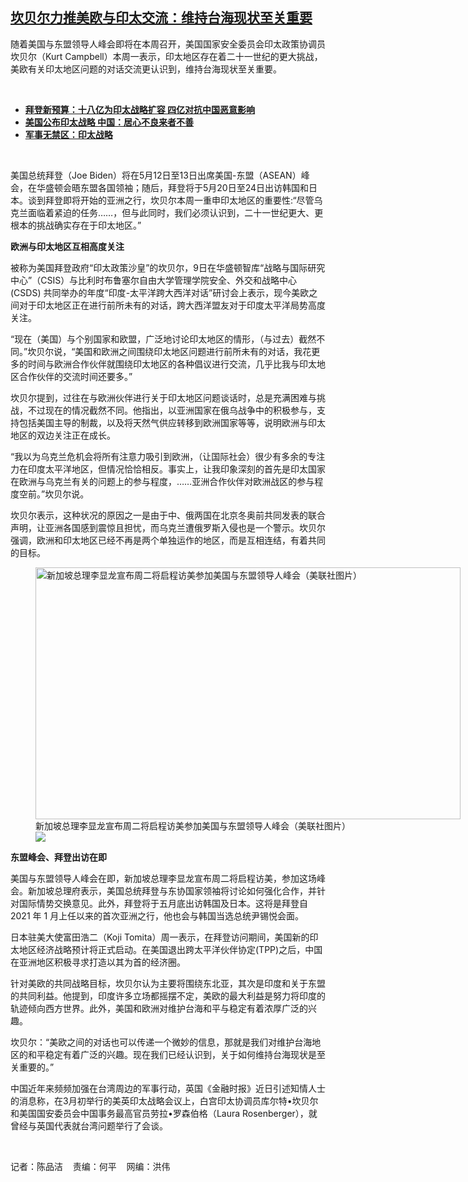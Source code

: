 <!--1652127900000-->
[坎贝尔力推美欧与印太交流：维持台海现状至关重要](https://www.rfa.org/mandarin/yataibaodao/junshiwaijiao/cm-05092022100733.html)
------

<p>随着美国与东盟领导人峰会即将在本周召开，美国国家安全委员会印太政策协调员坎贝尔（<span>Kurt Campbell</span><span>）本周一表示，印太地区存在着二十一</span><span></span><span>世纪的更大挑战，美欧有关印太地区问题的对话交流更认识到，维持台海现状至关重要。</span></p><p><br/></p><ul><li><a href="https://www.rfa.org/mandarin/Xinwen/10-03292022155437.html"><strong>拜登新预算：十八亿为印太战略扩容 四亿对抗中国恶意影响</strong></a></li><li><strong><a href="https://www.rfa.org/mandarin/Xinwen/6-02142022142458.html">美国公布印太战略 中国：居心不良来者不善</a></strong></li><li><strong><a href="https://www.rfa.org/mandarin/zhuanlan/junshiwujinqu/mil-02172022124301.html">军事无禁区：印太战略</a></strong></li></ul><p><br/></p><p>美国总统拜登（<span>Joe Biden</span><span>）将在</span><span>5</span><span>月</span><span>12</span><span>日至</span><span>13</span><span>日出席美国</span><span>-</span><span>东盟（</span><span>ASEAN</span><span>）峰会，在华盛顿会晤东盟各国领袖；随后，拜登将于</span><span>5</span><span>月</span><span>20</span><span>日至</span><span>24</span><span>日出访韩国和日本。谈到拜登即将开始的亚洲之行，坎贝尔本周一重申印太地区的重要性</span><span>:“</span><span>尽管乌克兰面临着紧迫的任务</span><span>……</span><span>，但与此同时，我们必须认识到，二十一</span><span></span><span>世纪更大、更根本的挑战确实存在于印太地区。</span><span>”</span></p><p><strong><span>欧洲与印太地区互相高度关注</span></strong></p><p><span>被称为美国拜登政府</span><span>“</span><span>印太政策沙皇</span><span>”</span><span>的坎贝尔，</span><span>9</span><span>日在华盛顿智库</span><span>“</span><span>战略与国际研究中心</span><span>”</span><span>（</span><span>CSIS</span><span>）与比利时布鲁塞尔自由大学管理学院安全、外交和战略中心</span><span> (CSDS) </span><span>共同举办的年度</span><span>“</span><span>印度</span><span>-</span><span>太平洋跨大西洋对话</span><span>”</span><span>研讨会上表示，现今美欧之间对于印太地区正在进行前所未有的对话，跨大西洋盟友对于印度太平洋局势高度关注。</span></p><p><span>“</span><span>现在（美国）与个别国家和欧盟，广泛地讨论印太地区的情形，（与过去）截然不同。</span><span>”</span><span>坎贝尔说，</span><span>“</span><span>美国和欧洲之间围绕印太地区问题进行前所未有的对话，我花更多的时间与欧洲合作伙伴就围绕印太地区的各种倡议进行交流，几乎比我与印太地区合作伙伴的交流时间还要多。</span><span>”</span></p><p><span>坎贝尔提到，过往在与欧洲伙伴进行关于印太地区问题谈话时，总是充满困难与挑战，不过现在的情况截然不同。他指出，以亚洲国家在俄乌战争中的积极参与，支持包括美国主导的制裁，以及将天然气供应转移到欧洲国家等等，说明欧洲与印太地区的双边关注正在成长。</span></p><p><span>“</span><span>我以为乌克兰危机会将所有注意力吸引到欧洲，（让国际社会）很少有多余的专注力在印度太平洋地区，但情况恰恰相反。事实上，让我印象深刻的首先是印太国家在欧洲与乌克兰有关的问题上的参与程度，</span><span>……</span><span>亚洲合作伙伴对欧洲战区的参与程度空前。</span><span>”</span><span>坎贝尔说。</span></p><p><span>坎贝尔表示，这种状况的原因之一是由于中、俄两国在北京冬奥前共同发表的联合声明，让亚洲各国感到震惊且担忧，而乌克兰遭俄罗斯入侵也是一个警示。坎贝尔强调，欧洲和印太地区已经不再是两个单独运作的地区，而是互相连结，有着共同的目标。</span></p><p><span><figure class="image-richtext image-inline captioned" style="width:680px;"><img alt="新加坡总理李显龙宣布周二将启程访美参加美国与东盟领导人峰会（美联社图片）" height="403" src="https://www.rfa.org/mandarin/yataibaodao/junshiwaijiao/cm-05092022100733.html/cm0509z.jpg/@@images/6ff6e9ec-1b37-4a3a-b1ee-c56e1322b0c0.jpeg" title="cm0509z.jpg" width="680"/><figcaption class="image-caption">新加坡总理李显龙宣布周二将启程访美参加美国与东盟领导人峰会（美联社图片）</figcaption><small></small><div id="zoomattribute"><a data-caption="新加坡总理李显龙宣布周二将启程访美参加美国与东盟领导人峰会（美联社图片）" data-fancybox="" href="https://www.rfa.org/mandarin/yataibaodao/junshiwaijiao/cm-05092022100733.html/cm0509z.jpg" id="single_image" title="新加坡总理李显龙宣布周二将启程访美参加美国与东盟领导人峰会（美联社图片）"><img src="/++plone++rfa-resources/img/icon-zoom.png"/></a></div></figure></span></p><p><strong><span>东盟峰会、拜登出访在即</span></strong></p><p><span>美国与东盟领导人峰会在即，新加坡总理李显龙宣布周二将启程访美，参加这场峰会。新加坡总理府表示，美国总统拜登与东协国家领袖将讨论如何强化合作，并针对国际情势交换意见。此外，拜登将于五月底出访韩国及日本。这将是拜登自</span><span> 2021 </span><span>年</span><span> 1 </span><span>月上任以来的首次亚洲之行，他也会与韩国当选总统尹锡悦会面。</span></p><p><span>日本驻美大使富田浩二（</span><span>Koji Tomita</span><span>）周一表示，在拜登访问期间，美国新的印太地区经济战略预计将正式启动。在美国退出跨太平洋伙伴协定</span><span>(TPP)</span><span>之后，中国在亚洲地区积极寻求打造以其为首的经济圈。</span></p><p><span>针对美欧的共同战略目标，坎贝尔认为主要将围绕东北亚，其次是印度和关于东盟的共同利益。他提到，印度许多立场都摇摆不定，美欧的最大利益是努力将印度的轨迹倾向西方世界。此外，美国和欧洲对维护台海和平与稳定有着浓厚广泛的兴趣。</span></p><p><span>坎贝尔：</span><span>“</span><span>美欧之间的对话也可以传递一个微妙的信息，那就是我们对维护台海地区的和平稳定有着广泛的兴趣。现在我们已经认识到，关于如何维持台海现状是至关重要的。</span><span>”</span></p><p><span>中国近年来频频加强在台湾周边的军事行动，英国《金融时报》近日引述知情人士的消息称，在</span><span>3</span><span>月初举行的美英印太战略会议上，白宫印太协调员库尔特</span><span>•</span><span>坎贝尔和美国国安委员会中国事务最高官员劳拉</span><span>•</span><span>罗森伯格（</span><span>Laura Rosenberger</span><span>），就曾经与英国代表就台湾问题举行了会谈。</span></p><p><br/></p><p><span>记者：陈品洁    责编：何平    网编：洪伟<br/></span></p>
